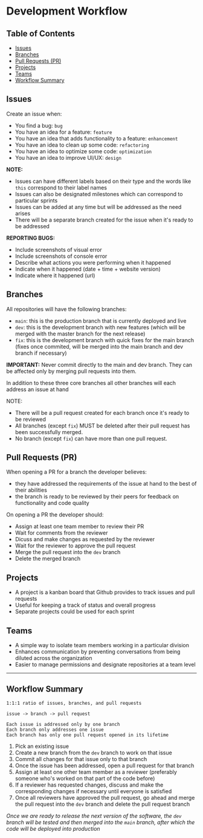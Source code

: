 # Development Workflow

## Table of Contents

* [Issues](#issues)
* [Branches](#branches)
* [Pull Requests (PR)](#pull-requests-pr)
* [Projects](#projects)
* [Teams](#teams)
* [Workflow Summary](#workflow-summary)

## Issues

Create an issue when:

* You find a bug: `bug`
* You have an idea for a feature: `feature`
* You have an idea that adds functionality to a feature: `enhancement`
* You have an idea to clean up some code: `refactoring`
* You have an idea to optimize some code: `optimization`
* You have an idea to improve UI/UX: `design`

**NOTE:**

* Issues can have different labels based on their type and the words like `this` correspond to their label names
* Issues can also be designated milestones which can correspond to particular sprints
* Issues can be added at any time but will be addressed as the need arises
* There will be a separate branch created for the issue when it's ready to be addressed

**REPORTING BUGS:**

* Include screenshots of visual error
* Include screenshots of console error
* Describe what actions you were performing when it happened
* Indicate when it happened (date + time + website version)
* Indicate where it happened (url)

## Branches

All repositories will have the following branches:

* `main`: this is the production branch that is currently deployed and live
* `dev`: this is the development branch with new features (which will be merged with the master branch for the next release)
* `fix`: this is the development branch with quick fixes for the main branch (fixes once commited, will be merged into the main branch and dev branch if necessary)

**IMPORTANT:** Never commit directly to the main and dev branch. They can be affected only by merging pull requests into them.

In addition to these three core branches all other branches will each address an issue at hand

NOTE:

* There will be a pull request created for each branch once it's ready to be reviewed
* All branches (except `fix`) MUST be deleted after their pull request has been successfully merged.
* No branch (except `fix`) can have more than one pull request.

## Pull Requests (PR)

When opening a PR for a branch the developer believes:

* they have addressed the requirements of the issue at hand to the best of their abilities
* the branch is ready to be reviewed by their peers for feedback on functionality and code quality

On opening a PR the developer should:

* Assign at least one team member to review their PR
* Wait for comments from the reviewer
* Dicuss and make changes as requested by the reviewer
* Wait for the reviewer to approve the pull request
* Merge the pull request into the `dev` branch
* Delete the merged branch

## Projects

* A project is a kanban board that Github provides to track issues and pull requests
* Useful for keeping a track of status and overall progress
* Separate projects could be used for each sprint

## Teams

* A simple way to isolate team members working in a particular division
* Enhances communication by preventing conversations from being diluted across the organization
* Easier to manage permissions and designate repositories at a team level

---

## Workflow Summary

```
1:1:1 ratio of issues, branches, and pull requests

issue -> branch -> pull request

Each issue is addressed only by one branch
Each branch only addresses one issue
Each branch has only one pull request opened in its lifetime
```

1. Pick an existing issue
2. Create a new branch from the `dev` branch to work on that issue
3. Commit all changes for that issue only to that branch
4. Once the issue has been addressed, open a pull request for that branch
5. Assign at least one other team member as a reviewer (preferably someone who's worked on that part of the code before)
6. If a reviewer has requested changes, discuss and make the corresponding changes if necessary until everyone is satisfied
7. Once all reviewers have approved the pull request, go ahead and merge the pull request into the `dev` branch and delete the pull request branch

*Once we are ready to release the next version of the software, the `dev` branch will be tested and then merged into the `main` branch, after which the code will be deployed into production*
